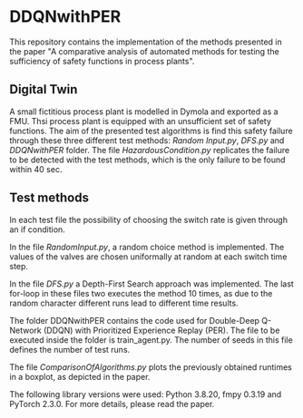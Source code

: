 # DDQNwithPER
This repository contains the implementation of the methods presented in the paper "A comparative analysis of automated methods for testing the sufficiency of safety functions in process plants".
## Digital Twin
A small fictitious process plant is modelled in Dymola and exported as a FMU. Thsi process plant is equipped with an unsufficient set of safety functions. 
The aim of the presented test algorithms is find this safety failure through these three different test methods: *Random Input.py*, *DFS.py* and *DDQNwithPER* folder.
The file *HazardousCondition.py* replicates the failure to be detected with the test methods, which is the only failure to be found within 40 sec.

## Test methods

In each test file the possibility of choosing the switch rate is given through an if condition. 

In the file *RandomInput.py*, a random choice method is implemented. The values of the valves are chosen uniformally at random at each switch time step.

In the file *DFS.py* a Depth-First Search approach was implemented. The last for-loop in these files two executes the method 10 times, as due to the random character different runs lead to different time results.  

The folder DDQNwithPER contains the code used for Double-Deep Q-Network (DDQN) with Prioritized Experience Replay (PER). The file to be executed inside the folder is train_agent.py. The number of seeds in this file defines the number of test runs.

The file *ComparisonOfAlgorithms.py* plots the previously obtained runtimes in a boxplot, as depicted in the paper. 

The following library versions were used: Python 3.8.20, fmpy 0.3.19 and PyTorch 2.3.0. For more details, please read the paper.
